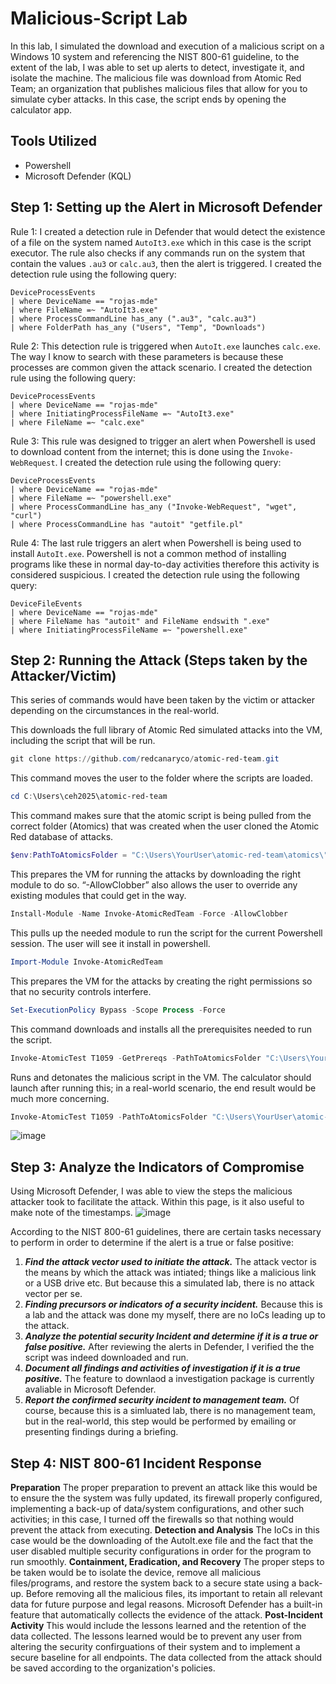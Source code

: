 # Malicious-Script Lab
In this lab, I simulated the download and execution of a malicious script on a Windows 10 system and referencing the NIST 800-61 guideline, to the extent of the lab, I was able to set up alerts to detect, investigate it, and isolate the machine. The malicious file was download from Atomic Red Team; an organization that publishes malicious files that allow for you to simulate cyber attacks. In this case, the script ends by opening the calculator app.

## Tools Utilized
- Powershell
- Microsoft Defender (KQL)

## Step 1: Setting up the Alert in Microsoft Defender
Rule 1:
I created a detection rule in Defender that would detect the existence of a file on the system named `AutoIt3.exe` which in this case is the script executor. The rule also checks if any commands run on the system that contain the values `.au3` or `calc.au3`, then the alert is triggered.
I created the detection rule using the following query:
```kql
DeviceProcessEvents
| where DeviceName == "rojas-mde"
| where FileName =~ "AutoIt3.exe"
| where ProcessCommandLine has_any (".au3", "calc.au3")
| where FolderPath has_any ("Users", "Temp", "Downloads")
```
Rule 2:
This detection rule is triggered when `AutoIt.exe` launches `calc.exe`. The way I know to search with these parameters is because these processes are common given the attack scenario.
I created the detection rule using the following query:
```kql
DeviceProcessEvents
| where DeviceName == "rojas-mde"
| where InitiatingProcessFileName =~ "AutoIt3.exe"
| where FileName =~ "calc.exe"
```
Rule 3:
This rule was designed to trigger an alert when Powershell is used to download content from the internet; this is done using the `Invoke-WebRequest`.
I created the detection rule using the following query:
```kql
DeviceProcessEvents
| where DeviceName == "rojas-mde"
| where FileName =~ "powershell.exe"
| where ProcessCommandLine has_any ("Invoke-WebRequest", "wget", "curl")
| where ProcessCommandLine has "autoit" "getfile.pl"
```
Rule 4:
The last rule triggers an alert when Powershell is being used to install `AutoIt.exe`. Powershell is not a common method of installing programs like these in normal day-to-day activities therefore this activity is considered suspicious.
I created the detection rule using the following query:
```kql
DeviceFileEvents
| where DeviceName == "rojas-mde"
| where FileName has "autoit" and FileName endswith ".exe"
| where InitiatingProcessFileName =~ "powershell.exe"
```
## Step 2: Running the Attack (Steps taken by the Attacker/Victim)
This series of commands would have been taken by the victim or attacker depending on the circumstances in the real-world.

This downloads the full library of Atomic Red simulated attacks into the VM, including the script that will be run. 
```powershell
git clone https://github.com/redcanaryco/atomic-red-team.git
```
This command moves the user to the folder where the scripts are loaded.
```powershell
cd C:\Users\ceh2025\atomic-red-team
```
This command makes sure that the atomic script is being pulled from the correct folder (Atomics) that was created when the user cloned the Atomic Red database of attacks.
```powershell
$env:PathToAtomicsFolder = "C:\Users\YourUser\atomic-red-team\atomics\"
```
This prepares the VM for running the attacks by downloading the right module to do so. “-AllowClobber” also allows the user to override any existing modules that could get in the way.
```powershell
Install-Module -Name Invoke-AtomicRedTeam -Force -AllowClobber
```
This pulls up the needed module to run the script for the current Powershell session. The user will see it install in powershell.
```powershell
Import-Module Invoke-AtomicRedTeam
```
This prepares the VM for the attacks by creating the right permissions so that no security controls interfere.
```powershell
Set-ExecutionPolicy Bypass -Scope Process -Force
```
This command downloads and installs all the prerequisites needed to run the script.
```powershell
Invoke-AtomicTest T1059 -GetPrereqs -PathToAtomicsFolder "C:\Users\YourUser\atomic-red-team\atomics\"
```
Runs and detonates the malicious script in the VM. The calculator should launch after running this; in a real-world scenario, the end result would be much more concerning.
```powershell
Invoke-AtomicTest T1059 -PathToAtomicsFolder "C:\Users\YourUser\atomic-red-team\atomics\"
```
![image](https://github.com/user-attachments/assets/6db2f87a-4951-4020-bde6-366ef5f1e45f)

## Step 3: Analyze the Indicators of Compromise
Using Microsoft Defender, I was able to view the steps the malicious attacker took to facilitate the attack. Within this page, is it also useful to make note of the timestamps.
![image](https://github.com/user-attachments/assets/05ecd3d7-301a-467b-a9dc-5a1e7745c945)

According to the NIST 800-61 guidelines, there are certain tasks necessary to perform in order to determine if the alert is a true or false positive:
1. **_Find the attack vector used to initiate the attack._** The attack vector is the means by which the attack was intiated; things like a malicious link or a USB drive etc. But because this a simulated lab, there is no attack vector per se.
2. **_Finding precursors or indicators of a security incident._** Because this is a lab and the attack was done my myself, there are no IoCs leading up to the attack. 
3. **_Analyze the potential security Incident and determine if it is a true or false positive._** After reviewing the alerts in Defender, I verified the the script was indeed downloaded and run.
4. **_Document all findings and activities of investigation if it is a true positive._** The feature to downlaod a investigation package is currently avaliable in Microsoft Defender.
5. **_Report the confirmed security incident to management team._** Of course, because this is a simluated lab, there is no management team, but in the real-world, this step would be performed by emailing or presenting findings during a briefing.

## Step 4: NIST 800-61 Incident Response
**Preparation**
The proper preparation to prevent an attack like this would be to ensure the the system was fully updated, its firewall properly configured, implementing a back-up of data/system configurations, and other such activities; in this case, I turned off the firewalls so that nothing would prevent the attack from executing.
**Detection and Analysis**
The IoCs in this case would be the downloading of the AutoIt.exe file and the fact that the user disabled multiple security configurations in order for the program to run smoothly.
**Containment, Eradication, and Recovery**
The proper steps to be taken would be to isolate the device, remove all malicious files/programs, and restore the system back to a secure state using a back-up. Before removing all the malicious files, its important to retain all relevant data for future purpose and legal reasons. Microsoft Defender has a built-in feature that automatically collects the evidence of the attack.
**Post-Incident Activity**
This would include the lessons learned and the retention of the data collected. The lessons learned would be to prevent any user from altering the security confirguations of their system and to implement a secure baseline for all endpoints. The data collected from the attack should be saved according to the organization's policies.
